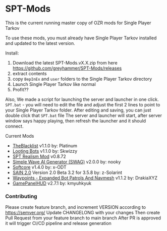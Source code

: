 # SPT-Mods


This is the current running master copy of OZR mods for Single Player Tarkov

To use these mods, you must already have Single Player Tarkov installed and updated to the latest version.

Install: 
1. Download the latest SPT-Mods.vX.X.zip from here https://github.com/greyhammer/SPT-Mods/releases
2. extract contents
3. copy `BepInEx` and `user` folders to the Single Player Tarkov directory
4. Launch Single Player Tarkov like normal
5. Profit?? 

Also, We made a script for launching the server and launcher in one click.
`SPT.bat` - you will need to edit the file and adjust the first 2 lines to point to your Single Player Tarkov folder.
After editing and saving, you can just double click that `SPT.bat` file
The server and launcher will start, after server window says happy playing, then refresh the launcher and it should connect.

Current Mods
* [TheBlacklist](https://hub.sp-tarkov.com/files/file/1012-the-blacklist-flea-market-enhancements/?highlight=the%20blacklist) v1.1.0 by: Platinum 
* [Looting Bots](https://hub.sp-tarkov.com/files/file/1096-looting-bots/) v1.1.0 by: Skwizzy
* [SPT Realism Mod](https://hub.sp-tarkov.com/files/file/606-spt-realism-mod/) v0.8.72
* [Simple Wave AI Generator (SWAG)](https://hub.sp-tarkov.com/files/file/878-swag-simple-wave-ai-generator/#tab_dbb2762a38dd640140e33993c19f0e5cd129c780) v2.0.0 by: nooky
* [Softcore](https://hub.sp-tarkov.com/files/file/998-softcore/?highlight=softcore) v1.4.0 by: x-ODT
* [SAIN 2.0](https://hub.sp-tarkov.com/files/file/1062-sain-2-0-solarint-s-ai-modifications-full-ai-combat-system-replacement/) Version 2.0 Beta 3.2 for 3.5.8 by: z-Solarint
* [Waypoints - Expanded Bot Patrols And Navmesh](https://hub.sp-tarkov.com/files/file/1119-waypoints-expanded-bot-patrols-and-navmesh/) v1.1.2 by: DrakiaXYZ
* [GamePanelHUD](https://hub.sp-tarkov.com/files/file/652-game-panel-hud/) v2.7.1 by: kmyuhkyuk

### Contributing
Please create feature branch, and increment VERSION according to https://semver.org/
Update CHANGELONG with your changes
Then create Pull Request from your feature branch to main branch 
After PR is approved it will trigger CI/CD pipeline and release generation